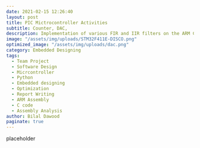 ```yaml
---
date: 2021-02-15 12:26:40
layout: post
title: PIC Mictrocontroller Activities 
subtitle: Counter, DAC, 
description: Implementation of various FIR and IIR filters on the ARM Cortex M4 processor through the use of ARM Assembly and C Code. 
image: "/assets/img/uploads/STM32F411E-DISCO.png"
optimized_image: "/assets/img/uploads/dac.png"
category: Embedded Designing
tags:
  - Team Project
  - Software Design 
  - Micrcontroller
  - Python
  - Embedded designing
  - Optimization
  - Report Writing
  - ARM Assembly 
  - C code
  - Assembly Analysis
author: Bilal Dawood
paginate: true
---
```



placeholder